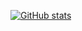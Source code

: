 [![GitHub stats](https://github-readme-stats.vercel.app/api?username=tinashegwash&layout=compact)](https://github.com/anuraghazra/github-readme-stats)
